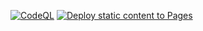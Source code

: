 [![CodeQL](https://github.com/deadjdona/gsc-unc/actions/workflows/github-code-scanning/codeql/badge.svg)](https://github.com/deadjdona/gsc-unc/actions/workflows/github-code-scanning/codeql)
[![Deploy static content to Pages](https://github.com/deadjdona/gsc-unc/actions/workflows/static.yml/badge.svg)](https://github.com/deadjdona/gsc-unc/actions/workflows/static.yml)
